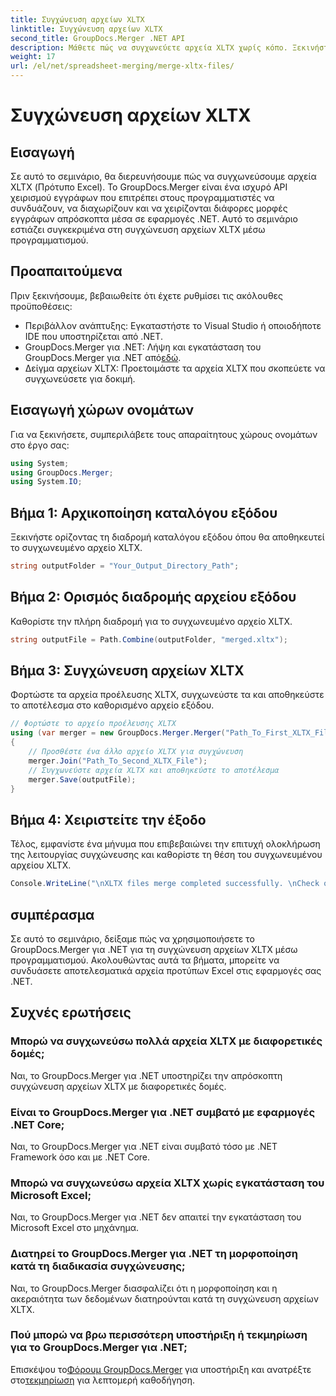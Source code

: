 ```yaml
---
title: Συγχώνευση αρχείων XLTX
linktitle: Συγχώνευση αρχείων XLTX
second_title: GroupDocs.Merger .NET API
description: Μάθετε πώς να συγχωνεύετε αρχεία XLTX χωρίς κόπο. Ξεκινήστε τη συγχώνευση αρχείων XLTX και βελτιστοποιήστε αποτελεσματικά τις εργασίες διαχείρισης εγγράφων σας.
weight: 17
url: /el/net/spreadsheet-merging/merge-xltx-files/
---
```


# Συγχώνευση αρχείων XLTX

## Εισαγωγή
Σε αυτό το σεμινάριο, θα διερευνήσουμε πώς να συγχωνεύσουμε αρχεία XLTX (Πρότυπο Excel). Το GroupDocs.Merger είναι ένα ισχυρό API χειρισμού εγγράφων που επιτρέπει στους προγραμματιστές να συνδυάζουν, να διαχωρίζουν και να χειρίζονται διάφορες μορφές εγγράφων απρόσκοπτα μέσα σε εφαρμογές .NET. Αυτό το σεμινάριο εστιάζει συγκεκριμένα στη συγχώνευση αρχείων XLTX μέσω προγραμματισμού.
## Προαπαιτούμενα
Πριν ξεκινήσουμε, βεβαιωθείτε ότι έχετε ρυθμίσει τις ακόλουθες προϋποθέσεις:
- Περιβάλλον ανάπτυξης: Εγκαταστήστε το Visual Studio ή οποιοδήποτε IDE που υποστηρίζεται από .NET.
-  GroupDocs.Merger για .NET: Λήψη και εγκατάσταση του GroupDocs.Merger για .NET από[εδώ](https://releases.groupdocs.com/merger/net/).
- Δείγμα αρχείων XLTX: Προετοιμάστε τα αρχεία XLTX που σκοπεύετε να συγχωνεύσετε για δοκιμή.

## Εισαγωγή χώρων ονομάτων
Για να ξεκινήσετε, συμπεριλάβετε τους απαραίτητους χώρους ονομάτων στο έργο σας:
```csharp
using System; 
using GroupDocs.Merger;
using System.IO;
```
## Βήμα 1: Αρχικοποίηση καταλόγου εξόδου
Ξεκινήστε ορίζοντας τη διαδρομή καταλόγου εξόδου όπου θα αποθηκευτεί το συγχωνευμένο αρχείο XLTX.
```csharp
string outputFolder = "Your_Output_Directory_Path";
```
## Βήμα 2: Ορισμός διαδρομής αρχείου εξόδου
Καθορίστε την πλήρη διαδρομή για το συγχωνευμένο αρχείο XLTX.
```csharp
string outputFile = Path.Combine(outputFolder, "merged.xltx");
```
## Βήμα 3: Συγχώνευση αρχείων XLTX
Φορτώστε τα αρχεία προέλευσης XLTX, συγχωνεύστε τα και αποθηκεύστε το αποτέλεσμα στο καθορισμένο αρχείο εξόδου.
```csharp
// Φορτώστε το αρχείο προέλευσης XLTX
using (var merger = new GroupDocs.Merger.Merger("Path_To_First_XLTX_File"))
{
    // Προσθέστε ένα άλλο αρχείο XLTX για συγχώνευση
    merger.Join("Path_To_Second_XLTX_File");
    // Συγχωνεύστε αρχεία XLTX και αποθηκεύστε το αποτέλεσμα
    merger.Save(outputFile);
}
```
## Βήμα 4: Χειριστείτε την έξοδο
Τέλος, εμφανίστε ένα μήνυμα που επιβεβαιώνει την επιτυχή ολοκλήρωση της λειτουργίας συγχώνευσης και καθορίστε τη θέση του συγχωνευμένου αρχείου XLTX.
```csharp
Console.WriteLine("\nXLTX files merge completed successfully. \nCheck output in {0}", outputFolder);
```

## συμπέρασμα
Σε αυτό το σεμινάριο, δείξαμε πώς να χρησιμοποιήσετε το GroupDocs.Merger για .NET για τη συγχώνευση αρχείων XLTX μέσω προγραμματισμού. Ακολουθώντας αυτά τα βήματα, μπορείτε να συνδυάσετε αποτελεσματικά αρχεία προτύπων Excel στις εφαρμογές σας .NET.

## Συχνές ερωτήσεις
### Μπορώ να συγχωνεύσω πολλά αρχεία XLTX με διαφορετικές δομές;
Ναι, το GroupDocs.Merger για .NET υποστηρίζει την απρόσκοπτη συγχώνευση αρχείων XLTX με διαφορετικές δομές.
### Είναι το GroupDocs.Merger για .NET συμβατό με εφαρμογές .NET Core;
Ναι, το GroupDocs.Merger για .NET είναι συμβατό τόσο με .NET Framework όσο και με .NET Core.
### Μπορώ να συγχωνεύσω αρχεία XLTX χωρίς εγκατάσταση του Microsoft Excel;
Ναι, το GroupDocs.Merger για .NET δεν απαιτεί την εγκατάσταση του Microsoft Excel στο μηχάνημα.
### Διατηρεί το GroupDocs.Merger για .NET τη μορφοποίηση κατά τη διαδικασία συγχώνευσης;
Ναι, το GroupDocs.Merger διασφαλίζει ότι η μορφοποίηση και η ακεραιότητα των δεδομένων διατηρούνται κατά τη συγχώνευση αρχείων XLTX.
### Πού μπορώ να βρω περισσότερη υποστήριξη ή τεκμηρίωση για το GroupDocs.Merger για .NET;
 Επισκέψου το[Φόρουμ GroupDocs.Merger](https://forum.groupdocs.com/c/merger/32) για υποστήριξη και ανατρέξτε στο[τεκμηρίωση](https://tutorials.groupdocs.com/merger/net/) για λεπτομερή καθοδήγηση.